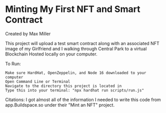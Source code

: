# Minting My First NFT and Smart Contract
Created by Max Miller

This project will upload a test smart contract along with an associated NFT image of my Girlfriend and I walking through Central Park to a virtual Blockchain Hosted locally on your computer.

To Run:
```shell
Make sure HardHat, OpenZeppelin, and Node 16 downloaded to your computer
Open Command Line or Terminal
Navigate to the directory this project is located in 
Type this into your terminal: "npx hardhat run scripts/run.js"
```
Citations:
I got almost all of the information I needed to write this code from app.Buildspace.so under their "Mint an NFT" project.
